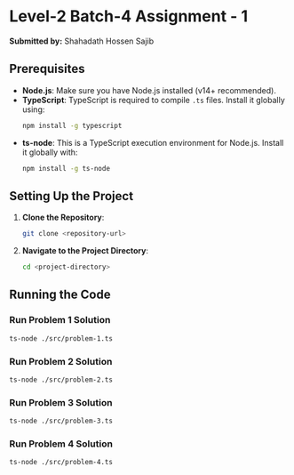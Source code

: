 # Level-2 Batch-4 Assignment - 1

**Submitted by:** Shahadath Hossen Sajib

## Prerequisites

- **Node.js**: Make sure you have Node.js installed (v14+ recommended).
- **TypeScript**: TypeScript is required to compile `.ts` files. Install it globally using:
  ```bash
  npm install -g typescript
  ```
- **ts-node**: This is a TypeScript execution environment for Node.js. Install it globally with:
  ```bash
  npm install -g ts-node
  ```

## Setting Up the Project

1. **Clone the Repository**:
   ```bash
   git clone <repository-url>
   ```
2. **Navigate to the Project Directory**:
   ```bash
   cd <project-directory>
   ```

## Running the Code

### Run Problem 1 Solution

```bash
ts-node ./src/problem-1.ts
```

### Run Problem 2 Solution

```bash
ts-node ./src/problem-2.ts
```

### Run Problem 3 Solution

```bash
ts-node ./src/problem-3.ts
```

### Run Problem 4 Solution

```bash
ts-node ./src/problem-4.ts
```